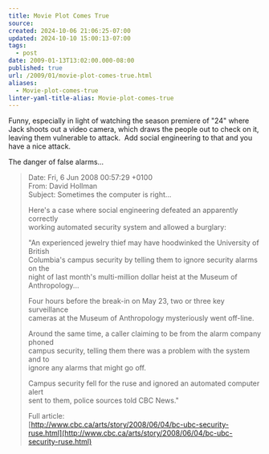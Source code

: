 ```yaml
---
title: Movie Plot Comes True
source: 
created: 2024-10-06 21:06:25-07:00
updated: 2024-10-10 15:00:13-07:00
tags:
  - post
date: 2009-01-13T13:02:00.000-08:00
published: true
url: /2009/01/movie-plot-comes-true.html
aliases:
  - Movie-plot-comes-true
linter-yaml-title-alias: Movie-plot-comes-true
---
```



Funny, especially in light of watching the season premiere of "24" where Jack shoots out a video camera, which draws the people out to check on it, leaving them vulnerable to attack.  Add social engineering to that and you have a nice attack.   
  
The danger of false alarms...  
  

> Date: Fri, 6 Jun 2008 00:57:29 +0100  
> From: David Hollman  
> Subject: Sometimes the computer is right...  
>   
> Here's a case where social engineering defeated an apparently correctly  
> working automated security system and allowed a burglary:  
>   
> "An experienced jewelry thief may have hoodwinked the University of British  
> Columbia's campus security by telling them to ignore security alarms on the  
> night of last month's multi-million dollar heist at the Museum of  
> Anthropology...  
>   
> Four hours before the break-in on May 23, two or three key surveillance  
> cameras at the Museum of Anthropology mysteriously went off-line.  
>   
> Around the same time, a caller claiming to be from the alarm company phoned  
> campus security, telling them there was a problem with the system and to  
> ignore any alarms that might go off.  
>   
> Campus security fell for the ruse and ignored an automated computer alert  
> sent to them, police sources told CBC News."  
>   
> Full article:  
> [http://www.cbc.ca/arts/story/2008/06/04/bc-ubc-security-ruse.html](http://www.cbc.ca/arts/story/2008/06/04/bc-ubc-security-ruse.html)